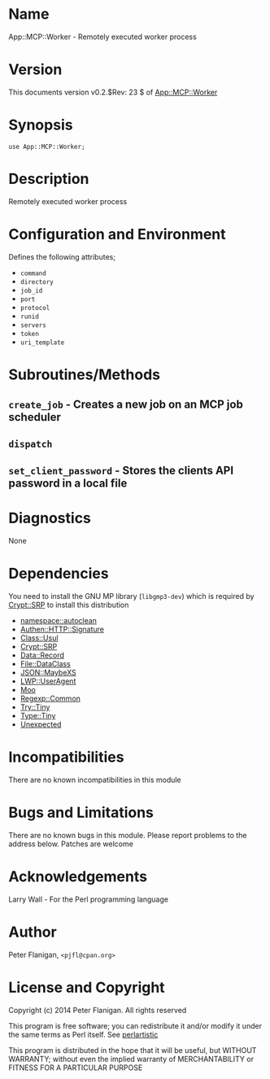 # Name

App::MCP::Worker - Remotely executed worker process

# Version

This documents version v0.2.$Rev: 23 $ of [App::MCP::Worker](https://metacpan.org/pod/App%3A%3AMCP%3A%3AWorker)

# Synopsis

    use App::MCP::Worker;

# Description

Remotely executed worker process

# Configuration and Environment

Defines the following attributes;

- `command`
- `directory`
- `job_id`
- `port`
- `protocol`
- `runid`
- `servers`
- `token`
- `uri_template`

# Subroutines/Methods

## `create_job` - Creates a new job on an MCP job scheduler

## `dispatch`

## `set_client_password` - Stores the clients API password in a local file

# Diagnostics

None

# Dependencies

You need to install the GNU MP library (`libgmp3-dev`) which is required by
[Crypt::SRP](https://metacpan.org/pod/Crypt%3A%3ASRP) to install this distribution

- [namespace::autoclean](https://metacpan.org/pod/namespace%3A%3Aautoclean)
- [Authen::HTTP::Signature](https://metacpan.org/pod/Authen%3A%3AHTTP%3A%3ASignature)
- [Class::Usul](https://metacpan.org/pod/Class%3A%3AUsul)
- [Crypt::SRP](https://metacpan.org/pod/Crypt%3A%3ASRP)
- [Data::Record](https://metacpan.org/pod/Data%3A%3ARecord)
- [File::DataClass](https://metacpan.org/pod/File%3A%3ADataClass)
- [JSON::MaybeXS](https://metacpan.org/pod/JSON%3A%3AMaybeXS)
- [LWP::UserAgent](https://metacpan.org/pod/LWP%3A%3AUserAgent)
- [Moo](https://metacpan.org/pod/Moo)
- [Regexp::Common](https://metacpan.org/pod/Regexp%3A%3ACommon)
- [Try::Tiny](https://metacpan.org/pod/Try%3A%3ATiny)
- [Type::Tiny](https://metacpan.org/pod/Type%3A%3ATiny)
- [Unexpected](https://metacpan.org/pod/Unexpected)

# Incompatibilities

There are no known incompatibilities in this module

# Bugs and Limitations

There are no known bugs in this module.
Please report problems to the address below.
Patches are welcome

# Acknowledgements

Larry Wall - For the Perl programming language

# Author

Peter Flanigan, `<pjfl@cpan.org>`

# License and Copyright

Copyright (c) 2014 Peter Flanigan. All rights reserved

This program is free software; you can redistribute it and/or modify it
under the same terms as Perl itself. See [perlartistic](https://metacpan.org/pod/perlartistic)

This program is distributed in the hope that it will be useful,
but WITHOUT WARRANTY; without even the implied warranty of
MERCHANTABILITY or FITNESS FOR A PARTICULAR PURPOSE
